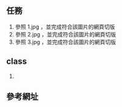 ## 任務
1. 參照 1.jpg ，並完成符合該圖片的網頁切版
2. 參照 2.jpg ，並完成符合該圖片的網頁切版
2. 參照 3.jpg ，並完成符合該圖片的網頁切版
## class
1. 

## 參考網址
